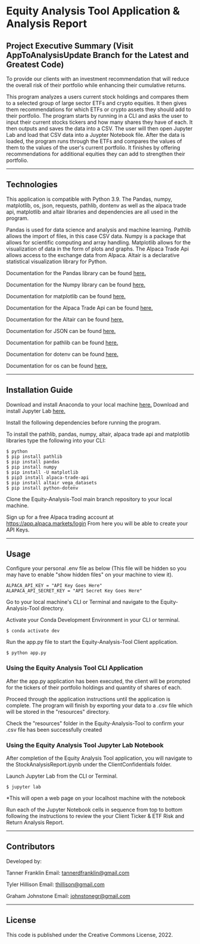 # Equity Analysis Tool Application & Analysis Report

## Project Executive Summary (Visit AppToAnalysisUpdate Branch for the Latest and Greatest Code)

To provide our clients with an investment recommendation that will reduce the overall risk of their portfolio while enhancing their cumulative returns.

This program analyzes a users current stock holdings and compares them to a selected group of large sector ETFs and crypto equities. It then gives them recommendations for which ETFs or crypto assets they should add to their portfolio. The program starts by running in a CLI and asks the user to input their current stocks tickers and how many shares they have of each. It then outputs and saves the data into a CSV. The user will then open Jupyter Lab and load that CSV data into a Juypter Notebook file. After the data is loaded, the program runs through the ETFs and compares the values of them to the values of the user's current portfolio. It finishes by offering recommendations for additional equities they can add to strengthen their portfolio.

---

## Technologies

This application is compatible with Python 3.9. The Pandas, numpy, matplotlib, os, json, requests, pathlib, dontenv as well as the alpaca trade api, matplotlib and altair libraries and dependencies are all used in the program.

Pandas is used for data science and analysis and machine learning. Pathlib allows the import of files, in this case CSV data. Numpy is a package that allows for scientific computing and array handling. Matplotlib allows for the visualization of data in the form of plots and graphs. The Alpaca Trade Api allows access to the exchange data from Alpaca. Altair is a declarative statistical visualization library for Python.

Documentation for the Pandas library can be found [here.](https://pandas.pydata.org/docs/)

Documentation for the Numpy library can be found [here.](https://numpy.org/doc/1.23/user/index.html)

Documentation for matplotlib can be found [here.](https://matplotlib.org/stable/users/index)

Documentation for the Alpaca Trade Api can be found [here.](https://pypi.org/project/alpaca-trade-api/)

Documentation for the Altair can be found [here.](https://altair-viz.github.io/getting_started/overview.html)

Documentation for JSON can be found [here.](https://docs.python.org/3/library/json.html)

Documentation for pathlib can be found [here.](https://docs.python.org/3/library/pathlib.html)

Documentation for dotenv can be found [here.](https://pypi.org/project/python-dotenv/)

Documentation for os can be found [here.](https://docs.python.org/3/library/os.html)

---

## Installation Guide

Download and install Anaconda to your local machine [here.](https://www.anaconda.com)
Download and install Jupyter Lab [here.](https://jupyterlab.readthedocs.io/en/stable/getting_started/installation.html)

Install the following dependencies before running the program.

To install the pathlib, pandas, numpy, altair, alpaca trade api and matplotlib libraries type the following into your CLI:

```
$ python
$ pip install pathlib
$ pip install pandas
$ pip install numpy
$ pip install -U matplotlib
$ pip3 install alpaca-trade-api
$ pip install altair vega_datasets
$ pip install python-dotenv
```

Clone the Equity-Analysis-Tool main branch repository to your local machine.

Sign up for a free Alpaca trading account at https://app.alpaca.markets/login 
From here you will be able to create your API Keys.

---

## Usage

Configure your personal .env file as below (This file will be hidden so you may have to enable "show hidden files" on your machine to view it).
```
ALPACA_API_KEY = "API Key Goes Here" 
ALAPACA_API_SECRET_KEY = "API Secret Key Goes Here"
```
Go to your local machine's CLI or Terminal and navigate to the Equity-Analysis-Tool directory.

Activate your Conda Development Environment in your CLI or terminal.
```
$ conda activate dev
```
Run the app.py file to start the Equity-Analysis-Tool Client application.
```
$ python app.py
```

### Using the Equity Analysis Tool CLI Application

After the app.py application has been executed, the client will be prompted for the tickers of their portfolio holdings and quantity of shares of each.

Proceed through the application instructions until the application is complete. The program will finish by exporting your data to a .csv file which will be stored in the "resources" directory.

Check the "resources" folder in the Equity-Analysis-Tool to confirm your .csv file has been successfully created

### Using the Equity Analysis Tool Jupyter Lab Notebook

After completion of the Equity Analysis Tool application, you will navigate to the StockAnalysisReport.ipynb under the ClientConfidentials folder.

Launch Jupyter Lab from the CLI or Terminal.
```
$ jupyter lab
```
*This will open a web page on your localhost machine with the notebook

Run each of the Jupyter Notebook cells in sequence from top to bottom following the instructions to review the your Client Ticker & ETF Risk and Return Analysis Report.


---

## Contributors

Developed by:

Tanner Franklin
Email: tannerdfranklin@gmail.com

Tyler Hillison
Email: thillison@gmail.com

Graham Johnstone
Email: johnstonegr@gmail.com

---

## License
This code is published under the Creative Commons License, 2022.

